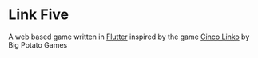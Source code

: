 # Link Five

A web based game written in [Flutter](https://flutter.dev/) inspired by the game [Cinco Linko](https://bigpotato.com/products/cinco-linko) by Big Potato Games
